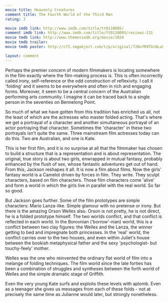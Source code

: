 ```yaml
---
movie title: Heavenly Creatures
comment title: The Fourth World of the Third Man
rating: 3

movie imdb link: http://www.imdb.com/title/tt0110005/
comment imdb link: http://www.imdb.com/title/tt0110005/reviews-131
movie tmdb link: http://www.themoviedb.org/movie/1024
movie tmdb trailer: 
movie tmdb poster: http://cf2.imgobject.com/t/p/original/72Nn7R9TXcNLuLYMuF0lQTvzvUJ.jpg

layout: comment
---
```


Perhaps the premier concern of modern filmmakers is locating somewhere in the film exactly where the film-making process is. This is often incorrectly called irony, self-reference or the odd construction of reflexivity. I call it 'folding' and it seems to be everywhere and often in rich and engaging forms. Moreover, it seem to be a central concern of the Australian performing arts community. I imagine it can be traced back to a single person in the seventies on Bennelong Point.

So much of what we have gotten from this tradition has enriched us all, not the least of which are the actresses who master folded acting. That's where we get a portrayal of a character and another simultaneous portrayal of an actor portraying that character. Sometimes the 'character' in these two portrayals isn't quite the same. Three mainstream film actresses today can do this. Two are Australian, and one is Kate.

This is her first film, and it is no surprise at all that the filmmaker has chosen to build a structure that is a representation and is about representation. The original, true story is about two girls, enwrapped in mutual fantasy, probably enhanced by the flush of sex, whose fantastic adventures get out of hand. From this, Jackson reshapes it all. It is now a film about films. Now the girls' fantasy world is a Camelot driven by forces in film. They write. They sculpt characters, based on film characters. Those film characters come 'alive' and form a world in which the girls live in parallel with the real world. So far so good.

But Jackson goes further. Some of the film prototypes are simple characters: Mario Lanza-like. Simple glamour with no pretense or irony. But there is the amazing Orson Welles also. Orson is not pretty, he is not direct, he is a folded prototype himself. The two worlds conflict, and that conflict is reflected in each world. In the Borovnian ('borrow'-nian) world, this is a conflict between two clay figures: the Welles and the Lanza, the winner getting to bed and impregnate both princesses. In the 'real' world, the conflict carries over to the two houses, and even within Juliet's house between the bookish metaphysical father and the sexy 'psychologist- but touchy-feely' mother.

Welles was the one who reinvented the ordinary flat world of film into a melange of folding techniques. The film world since the late forties has been a combination of struggles and syntheses between the forth world of Welles and the simple dramatic stage of Griffith.

Even the very young Kate surfs and exploits these levels with aplomb. Even as a teenager she gives us messages from each of these folds - not at precisely the same time as Julianne would later, but strongly nonetheless.